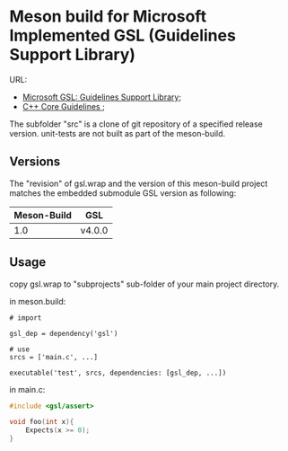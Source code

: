 # Meson build for Microsoft Implemented GSL (Guidelines Support Library)

URL: 

- [Microsoft GSL: Guidelines Support Library](https://github.com/microsoft/GSL);
- [C++ Core Guidelines ](https://github.com/isocpp/CppCoreGuidelines);

The subfolder "src" is a clone of git repository of a specified release version. 
unit-tests are not built as part of the meson-build.

## Versions

The "revision" of gsl.wrap and the version of this meson-build project matches the embedded submodule GSL version as following:

Meson-Build |  GSL 
------------|-----------
1.0         | v4.0.0


## Usage

copy gsl.wrap to "subprojects" sub-folder of your main project directory.


in meson.build:

```
# import

gsl_dep = dependency('gsl')

# use
srcs = ['main.c', ...]

executable('test', srcs, dependencies: [gsl_dep, ...])

```

in main.c:

```c
#include <gsl/assert>

void foo(int x){
    Expects(x >= 0);
}
```



